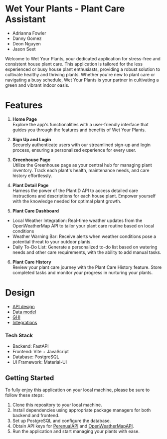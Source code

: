 # Wet Your Plants - Plant Care Assistant

- Adrianna Fowler
- Danny Gomez
- Deon Nguyen
- Jason Seet

Welcome to Wet Your Plants, your dedicated application for stress-free and consistent house plant care. This application is tailored for the less experienced or busy house plant enthusiasts, providing a robust solution to cultivate healthy and thriving plants. Whether you're new to plant care or navigating a busy schedule, Wet Your Plants is your partner in cultivating a green and vibrant indoor oasis.

# Features

1) **Home Page**     
Explore the app's functionalities with a user-friendly interface that guides you through the features and benefits of Wet Your Plants.

2) **Sign Up and Login**   
Securely authenticate users with our streamlined sign-up and login process, ensuring a personalized experience for every user.

3) **Greenhouse Page**   
Utilize the Greenhouse page as your central hub for managing plant inventory. Track each plant's health, maintenance needs, and care history effortlessly.

4) **Plant Detail Page**   
Harness the power of the PlantID API to access detailed care instructions and descriptions for each house plant. Empower yourself with the knowledge needed for optimal plant growth.

5) **Plant Care Dashboard**  
- Local Weather Integration: Real-time weather updates from the OpenWeatherMap API to tailor your plant care routine based on local conditions
- Weather Warning Bar: Receive alerts when weather conditions pose a potential threat to your outdoor plants.
- Daily To-Do List: Generate a personalized to-do list based on watering needs and other care requirements, with the ability to add manual tasks.

6) **Plant Care History**  
Review your plant care journey with the Plant Care History feature. Store completed tasks and monitor your progress in nurturing your plants.

# Design

- [API design](docs/apis.md)
- [Data model](docs/data-model.md)
- [GHI](docs/ghi.md)
- [Integrations](docs/integrations.md)

### Tech Stack
 - Backend: FastAPI
 - Frontend: Vite + JavaScript
 - Database: PostgreSQL
 - UI Framework: Material-UI

## Getting Started

To fully enjoy this application on your local machine, please be sure to follow these steps:

1. Clone this repository to your local machine.
2. Install dependencies using appropriate package managers for both backend and frontend.
3. Set up PostgreSQL and configure the database.
4. Obtain API keys for [PerenualAPI](https://perenual.com/docs/api) and [OpenWeatherMapAPI](https://openweathermap.org/api).
5. Run the application and start managing your plants with ease.

